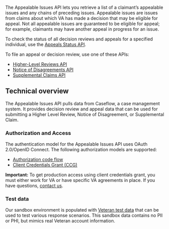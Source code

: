 The Appealable Issues API lets you retrieve a list of a claimant’s appealable issues and any chains of preceding issues. Appealable issues are issues from claims about which VA has made a decision that may be eligible for appeal. Not all appealable issues are guaranteed to be eligible for appeal; for example, claimants may have another appeal in progress for an issue.

To check the status of all decision reviews and appeals for a specified individual, use the [Appeals Status API](https://developer.va.gov/explore/api/appeals-status/docs).

To file an appeal or decision review, use one of these APIs: 
* [Higher-Level Reviews API](https://developer.va.gov/explore/api/higher-level-reviews/docs)
* [Notice of Disagreements API](https://developer.va.gov/explore/api/notice-of-disagreements/docs)
* [Supplemental Claims API](https://developer.va.gov/explore/api/supplemental-claims/docs)

## Technical overview
The Appealable Issues API pulls data from Caseflow, a case management system. It provides decision review and appeal data that can be used for submitting a Higher Level Review, Notice of Disagreement, or Supplemental Claim.

### Authorization and Access
The authentication model for the Appealable Issues API uses OAuth 2.0/OpenID Connect. The following authorization models are supported:
* [Authorization code flow](https://developer.va.gov/explore/api/appealable-issues/authorization-code)
* [Client Credentials Grant (CCG)](https://developer.va.gov/explore/api/appealable-issues/client-credentials)

**Important:** To get production access using client credentials grant, you must either work for VA or have specific VA agreements in place. If you have questions, [contact us](https://developer.va.gov/support/contact-us).

### Test data

Our sandbox environment is populated with [Veteran test data](https://github.com/department-of-veterans-affairs/vets-api-clients/blob/master/test_accounts/appealable_issues_test_accounts.md) that can be used to test various response scenarios. This sandbox data contains no PII or PHI, but mimics real Veteran account information.

